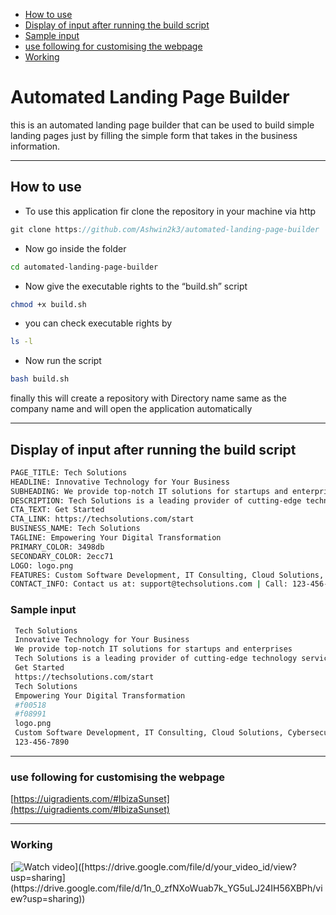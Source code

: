 * [How to use](#how-to-use)
* [Display of input  after running the build script](#display-of-input--after-running-the-build-script)
* [Sample input](#sample-input)
* [use following for customising the webpage](#use-following-for-customising-the-webpage)
* [Working](#working)

# Automated Landing Page Builder

this is an automated landing page builder that can be used to build simple landing pages just by filling the simple form that takes in the business information. 

---

## How to use

- To use this application fir clone the repository in your machine via http

```cpp
git clone https://github.com/Ashwin2k3/automated-landing-page-builder
```

- Now go inside the folder

```bash
cd automated-landing-page-builder
```

- Now give the executable rights to the “build.sh” script

```bash
chmod +x build.sh
```

- you can check executable rights by

```bash
ls -l 
```

- Now run the script

```bash
bash build.sh
```

finally this will create a repository with Directory name same as the company name and will open the application automatically 

---

## Display of input  after running the build script

```bash
PAGE_TITLE: Tech Solutions
HEADLINE: Innovative Technology for Your Business
SUBHEADING: We provide top-notch IT solutions for startups and enterprises
DESCRIPTION: Tech Solutions is a leading provider of cutting-edge technology services. We specialize in custom software development, cloud services, and IT consulting.
CTA_TEXT: Get Started
CTA_LINK: https://techsolutions.com/start
BUSINESS_NAME: Tech Solutions
TAGLINE: Empowering Your Digital Transformation
PRIMARY_COLOR: 3498db
SECONDARY_COLOR: 2ecc71
LOGO: logo.png
FEATURES: Custom Software Development, IT Consulting, Cloud Solutions, Cybersecurity, AI Integration
CONTACT_INFO: Contact us at: support@techsolutions.com | Call: 123-456-7890

```

### Sample input

```bash
 Tech Solutions
 Innovative Technology for Your Business
 We provide top-notch IT solutions for startups and enterprises
 Tech Solutions is a leading provider of cutting-edge technology services. We specialize in custom software development, cloud services, and IT consulting.
 Get Started
 https://techsolutions.com/start
 Tech Solutions
 Empowering Your Digital Transformation
 #f00518
 #f08991
 logo.png
 Custom Software Development, IT Consulting, Cloud Solutions, Cybersecurity, AI Integration
 123-456-7890

```

---
### use following for customising the webpage 
[https://uigradients.com/#IbizaSunset](https://uigradients.com/#IbizaSunset)


---
### Working 


[![Watch video]([https://via.placeholder.com/150](https://drive.google.com/file/d/1tXEvcD5v06bfZbi-w6Wz6uv7tpjp5hjQ/view?usp=sharing))]([https://drive.google.com/file/d/your_video_id/view?usp=sharing](https://drive.google.com/file/d/1n_0_zfNXoWuab7k_YG5uLJ24IH56XBPh/view?usp=sharing))

